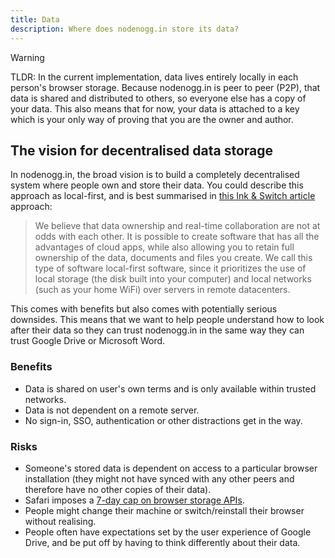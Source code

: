 ```yaml
---
title: Data
description: Where does nodenogg.in store its data?
---
```


> [!WARNING]
> TLDR: In the current implementation, data lives entirely locally in each person's browser storage. Because nodenogg.in is peer to peer (P2P), that data is shared and distributed to others, so everyone else has a copy of your data.
> This also means that for now, your data is attached to a key which is your only way of proving that you are the owner and author.

## The vision for decentralised data storage

In nodenogg.in, the broad vision is to build a completely decentralised system where people own and store their data. You could describe this approach as local-first, and is best summarised in [this Ink & Switch article](https://www.inkandswitch.com/local-first/) approach:

> We believe that data ownership and real-time collaboration are not at odds with each other. It is possible to create software that has all the advantages of cloud apps, while also allowing you to retain full ownership of the data, documents and files you create.
> We call this type of software local-first software, since it prioritizes the use of local storage (the disk built into your computer) and local networks (such as your home WiFi) over servers in remote datacenters.

This comes with benefits but also comes with potentially serious downsides. This means that we want to help people understand how to look after their data so they can trust nodenogg.in in the same way they can trust Google Drive or Microsoft Word.

### Benefits

- Data is shared on user's own terms and is only available within trusted networks.
- Data is not dependent on a remote server.
- No sign-in, SSO, authentication or other distractions get in the way.

### Risks

- Someone's stored data is dependent on access to a particular browser installation (they might not have synced with any other peers and therefore have no other copies of their data).
- Safari imposes a [7-day cap on browser storage APIs](https://webkit.org/tracking-prevention/).
- People might change their machine or switch/reinstall their browser without realising.
- People often have expectations set by the user experience of Google Drive, and be put off by having to think differently about their data.

